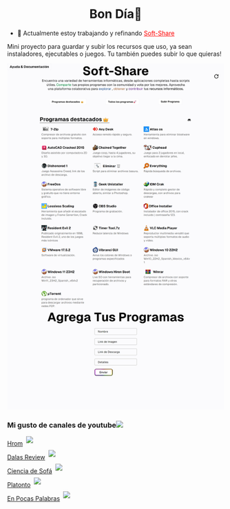 <h1 align="center">Bon Día👋</h1>

- 🔭 Actualmente estoy trabajando y refinando 
  <a href="https://soft-share.vercel.app/" style="color: red;">Soft-Share</a>

<p align="left" >Mini proyecto para guardar y subir los recursos que uso, ya sean instaladores, ejecutables o juegos. Tu también puedes subir lo que quieras!</p>

<img src="img/soft-share-page-img.png" >

<h3 style="display: flex; ">Mi gusto de canales de youtube <img src="https://cdn.pixabay.com/photo/2021/09/11/18/21/youtube-6616310_1280.png" width="32" ></h3>
<ul">
  <li style="display: flex; align-items: center;">
    <a href="https://www.youtube.com/@HRom">Hrom</a>
    <img src="https://yt3.googleusercontent.com/iIc-5oUjQ68qNN6XLVNru9r20kOzVPLOOyCeTtmhunOrMvXTTZOPFiMq5m_uL6LWsN4AZFWo=s900-c-k-c0x00ffffff-no-rj" height="32" style="margin-left: 8px;">
  </li>
  <li style="display: flex; align-items: center;">
    <a href="https://www.youtube.com/@DalasReview">Dalas Review</a>
    <img src="https://yt3.googleusercontent.com/WAekzPAfGx2KPZNoC50oR7a0w-4_VEJiKfaygE88OtmbDOH84NBSRcZUCUxGSW_8vjHyFWxH=s120-c-k-c0x00ffffff-no-rj" height="32" style="margin-left: 8px;">
  </li>
  <li style="display: flex; align-items: center;">
    <a href="https://www.youtube.com/@CienciaDeSofa">Ciencia de Sofá</a>
    <img src="https://yt3.googleusercontent.com/ytc/AIdro_lSv_4SKDKtxuAFKyC3wgDvnzH31go7bNFC1mC3QnJAFA=s120-c-k-c0x00ffffff-no-rj" height="32" style="margin-left: 8px;">
  </li>
  <li style="display: flex; align-items: center;">
    <a href="https://www.youtube.com/@Platonto">Platonto</a>
    <img src="https://yt3.googleusercontent.com/ae6mptyai4HsoF2lc55hcvB9wGcjLJo4qcNERPQmJJ7A-u6IEPMyteQhN5Ss5YUHaR1tN4QIRBY=s120-c-k-c0x00ffffff-no-rj" height="32" style="margin-left: 8px;">
  </li>

  <li style="display: flex; align-items: center;">
    <a href="https://www.youtube.com/@kurzgesagt_es">En Pocas Palabras</a>
    <img src="https://yt3.googleusercontent.com/ytc/AIdro_nBMZVFA7nkIFmtpBgbz0LE59y9wmj9AusPTlzeUhW3DA=s120-c-k-c0x00ffffff-no-rj" height="32" style="margin-left: 8px;">
  </li>
</ul>
